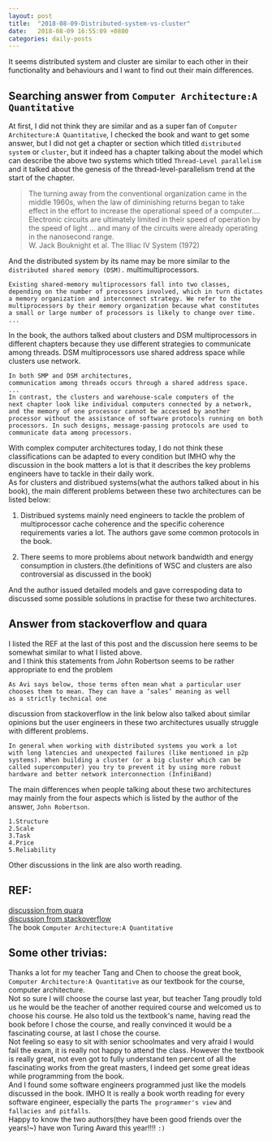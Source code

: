 ```yaml
---
layout: post
title:  "2018-08-09-Distributed-system-vs-cluster"
date:   2018-08-09 16:55:09 +0800
categories: daily-posts
---
```



It seems distributed system and cluster are similar to each other in their functionality and behaviours and I want to find out their main differences.  

## Searching answer from  ```Computer Architecture:A Quantitative```
At first, I did not think they are similar and as a super fan of ```Computer Architecture:A Quantitative```, I checked the book and want to get some answer, but I did not get a chapter or section which titled ```distributed system``` or ```cluster```, but it indeed has a chapter talking about the model which can describe the above two systems which titled ```Thread-Level parallelism``` and it talked about the genesis of the thread-level-parallelism trend at the start of the chapter.  

> The turning away from the conventional organization came in the middle 1960s, when the law of diminishing returns began to take 
> effect in the effort to increase the operational speed of a computer.... Electronic circuits are ultimately limited in their 
> speed of operation by the speed of light ... and many of the circuits were already operating in the nanosecond range.         
>    W. Jack Bouknight et al. The Illiac IV System (1972)

And the distributed system by its name may be more similar to the ```distributed shared memory (DSM).``` multimultiprocessors.

```
Existing shared-memory multiprocessors fall into two classes,
depending on the number of processors involved, which in turn dictates
a memory organization and interconnect strategy. We refer to the
multiprocessors by their memory organization because what constitutes
a small or large number of processors is likely to change over time.
...

```

In the book, the authors talked about clusters and DSM multiprocessors in different chapters because they use different strategies to communicate among threads. DSM multiprocessors use shared address space while clusters use network.

``` 
In both SMP and DSM architectures, 
communication among threads occurs through a shared address space.
...
In contrast, the clusters and warehouse-scale computers of the
next chapter look like individual computers connected by a network,
and the memory of one processor cannot be accessed by another
processor without the assistance of software protocols running on both
processors. In such designs, message-passing protocols are used to
communicate data among processors. 
```

With complex computer architectures today, I do not think these classifications can be adapted to every condition but IMHO why the discussion in the book matters a lot is that it describes the key problems engineers have to tackle in their daily work.  
As for clusters and distribued systems(what the authors talked about in his book), the main different problems between these two architectures can be listed below:

1. Distribued systems mainly need engineers to tackle the problem of multiprocessor cache coherence and the specific coherence requirements varies a lot. The authors gave some common protocols in the book.

2. There seems to more problems about network bandwidth and energy consumption in clusters.(the definitions of WSC and clusters are also controversial as discussed in the book)

And the author issued detailed models and gave correspoding data to discussed some possible solutions in practise for these two architectures.

## Answer from stackoverflow and quara
I listed the REF at the last of this post and the discussion here seems to be somewhat similar to what I listed above.  
and I think this statements from John Robertson seems to be rather appropriate to end the problem

```
As Avi says below, those terms often mean what a particular user 
chooses them to mean. They can have a ‘sales’ meaning as well 
as a strictly technical one
```

discussion from stackoverflow in the link below also talked about similar opinions but the user engineers in these two architectures usually struggle with different problems.

```
In general when working with distributed systems you work a lot
with long latencies and unexpected failures (like mentioned in p2p
systems). When building a cluster (or a big cluster which can be
called supercomputer) you try to prevent it by using more robust
hardware and better network interconnection (InfiniBand) 
```

The main differences when people talking about these two architectures may mainly from the four aspects which is listed by the author of the answer, ```John Robertson```.

```
1.Structure
2.Scale
3.Task
4.Price
5.Reliability
```

Other discussions in the link are also worth reading. 

## REF:  
[discussion from quara](https://www.quora.com/What-are-the-differences-between-a-cluster-computer-and-a-distributed-system
)  
[discussion from stackoverflow](https://stackoverflow.com/questions/21378427/what-is-the-difference-between-a-distributed-system-and-a-clustered-system
)  
The book ```Computer Architecture:A Quantitative```


## Some other trivias:

Thanks a lot for my teacher Tang and Chen to choose the great book, ```Computer Architecture:A Quantitative``` as our textbook for the course, computer architecture.  
Not so sure I will choose the course last year, but teacher Tang proudly told us he would be the teacher of another required course and welcomed us to choose his course. He also told us the textbook's name, having read the book before I chose the course, and really convinced it would be a fascinating course, at last I chose the course.  
Not feeling so easy to sit with senior schoolmates and very afraid I would fail the exam, it is really not happy to attend the class. However the textbook is really great, not even got to fully understand ten percent of all the fascinating works from the great masters, I indeed get some great ideas while programming from the book.  
And I found some software engineers programmed just like the models discussed in the book. IMHO It is really a book worth reading for every software engineer, especially the parts ```The programmer's view``` and ```fallacies and pitfalls```.  
Happy to know the two authors(they have been good friends over the years!~) have won Turing Award this year!!!! ```:)```